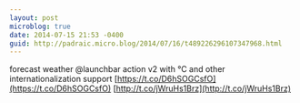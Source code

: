 ```yaml
---
layout: post
microblog: true
date: 2014-07-15 21:53 -0400
guid: http://padraic.micro.blog/2014/07/16/t489226296107347968.html
---
```

forecast weather @launchbar action v2 with °C and other internationalization support [https://t.co/D6hSOGCsfO](https://t.co/D6hSOGCsfO) [http://t.co/jWruHs1Brz](http://t.co/jWruHs1Brz)
